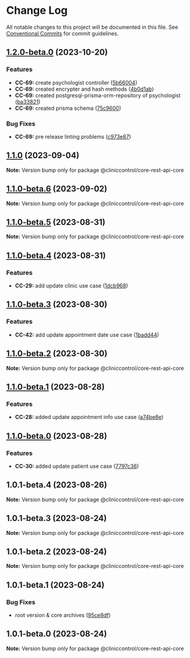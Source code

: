 # Change Log

All notable changes to this project will be documented in this file.
See [Conventional Commits](https://conventionalcommits.org) for commit guidelines.

## [1.2.0-beta.0](https://github.com/ItaloRAmaral/cliniccontrol/compare/@cliniccontrol/core-rest-api-core@1.1.0...@cliniccontrol/core-rest-api-core@1.2.0-beta.0) (2023-10-20)

### Features

- **CC-69:** create psychologist controller ([5b66004](https://github.com/ItaloRAmaral/cliniccontrol/commit/5b66004c8b42e6b3ee4a9373232ce74d37a4ba4c))
- **CC-69:** created encrypter and hash methods ([4b0d1ab](https://github.com/ItaloRAmaral/cliniccontrol/commit/4b0d1ab6a55409ff0edd2734f84e3f3c98b6515e))
- **CC-69:** created postgresql-prisma-orm-repository of psychologist ([ba33821](https://github.com/ItaloRAmaral/cliniccontrol/commit/ba33821a51d908b084de62d70a3f0c90ac48dffc))
- **CC-69:** created prisma schema ([75c9600](https://github.com/ItaloRAmaral/cliniccontrol/commit/75c9600ca77b46e6141d0219aeed879151a481be))

### Bug Fixes

- **CC-69:** pre release linting problems ([c973e87](https://github.com/ItaloRAmaral/cliniccontrol/commit/c973e870b5b007e431b599a0dbb347157b62bebf))

## [1.1.0](https://github.com/ItaloRAmaral/cliniccontrol/compare/@cliniccontrol/core-rest-api-core@1.1.0-beta.6...@cliniccontrol/core-rest-api-core@1.1.0) (2023-09-04)

**Note:** Version bump only for package @cliniccontrol/core-rest-api-core

## [1.1.0-beta.6](https://github.com/ItaloRAmaral/cliniccontrol/compare/@cliniccontrol/core-rest-api-core@1.1.0-beta.5...@cliniccontrol/core-rest-api-core@1.1.0-beta.6) (2023-09-02)

**Note:** Version bump only for package @cliniccontrol/core-rest-api-core

## [1.1.0-beta.5](https://github.com/ItaloRAmaral/cliniccontrol/compare/@cliniccontrol/core-rest-api-core@1.1.0-beta.4...@cliniccontrol/core-rest-api-core@1.1.0-beta.5) (2023-08-31)

**Note:** Version bump only for package @cliniccontrol/core-rest-api-core

## [1.1.0-beta.4](https://github.com/ItaloRAmaral/cliniccontrol/compare/@cliniccontrol/core-rest-api-core@1.1.0-beta.3...@cliniccontrol/core-rest-api-core@1.1.0-beta.4) (2023-08-31)

### Features

- **CC-29:** add update clinic use case ([1dcb968](https://github.com/ItaloRAmaral/cliniccontrol/commit/1dcb968890a4506fd7fac344d4ecc755ca4d0859))

## [1.1.0-beta.3](https://github.com/ItaloRAmaral/cliniccontrol/compare/@cliniccontrol/core-rest-api-core@1.1.0-beta.2...@cliniccontrol/core-rest-api-core@1.1.0-beta.3) (2023-08-30)

### Features

- **CC-42:** add update appointment date use case ([1badd44](https://github.com/ItaloRAmaral/cliniccontrol/commit/1badd444cabd4f19c6568fc3f487ceb3507d8ace))

## [1.1.0-beta.2](https://github.com/ItaloRAmaral/cliniccontrol/compare/@cliniccontrol/core-rest-api-core@1.1.0-beta.1...@cliniccontrol/core-rest-api-core@1.1.0-beta.2) (2023-08-30)

**Note:** Version bump only for package @cliniccontrol/core-rest-api-core

## [1.1.0-beta.1](https://github.com/ItaloRAmaral/cliniccontrol/compare/@cliniccontrol/core-rest-api-core@1.1.0-beta.0...@cliniccontrol/core-rest-api-core@1.1.0-beta.1) (2023-08-28)

### Features

- **CC-28:** added update appointment info use case ([a74be8e](https://github.com/ItaloRAmaral/cliniccontrol/commit/a74be8e762a9543fca09e4406f30c46b9f7444bf))

## [1.1.0-beta.0](https://github.com/ItaloRAmaral/cliniccontrol/compare/@cliniccontrol/core-rest-api-core@1.0.1-beta.4...@cliniccontrol/core-rest-api-core@1.1.0-beta.0) (2023-08-28)

### Features

- **CC-30:** added update patient use case ([7797c36](https://github.com/ItaloRAmaral/cliniccontrol/commit/7797c3689146c4bb89c228af945c5796200bc464))

## 1.0.1-beta.4 (2023-08-26)

**Note:** Version bump only for package @cliniccontrol/core-rest-api-core

## 1.0.1-beta.3 (2023-08-24)

**Note:** Version bump only for package @cliniccontrol/core-rest-api-core

## 1.0.1-beta.2 (2023-08-24)

**Note:** Version bump only for package @cliniccontrol/core-rest-api-core

## 1.0.1-beta.1 (2023-08-24)

### Bug Fixes

- root version & core archives ([95ce8df](https://github.com/ItaloRAmaral/cliniccontrol/commit/95ce8df59c50c20cec708207075cb638c562c75e))

## 1.0.1-beta.0 (2023-08-24)

**Note:** Version bump only for package @cliniccontrol/core-rest-api-core
